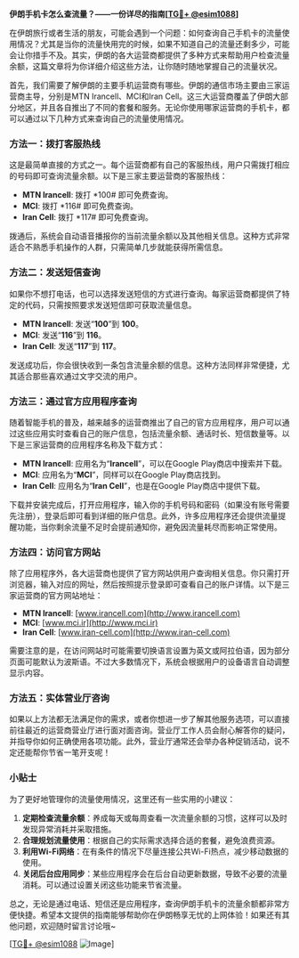 **伊朗手机卡怎么查流量？——一份详尽的指南[[TG💪+ @esim1088](https://t.me/s/esim1088)]**

在伊朗旅行或者生活的朋友，可能会遇到一个问题：如何查询自己手机卡的流量使用情况？尤其是当你的流量快用完的时候，如果不知道自己的流量还剩多少，可能会让你措手不及。其实，伊朗的各大运营商都提供了多种方式来帮助用户检查流量余额，这篇文章将为你详细介绍这些方法，让你随时随地掌握自己的流量状况。

首先，我们需要了解伊朗的主要手机运营商有哪些。伊朗的通信市场主要由三家运营商主导，分别是MTN Irancell、MCI和Iran Cell。这三大运营商覆盖了伊朗大部分地区，并且各自推出了不同的套餐和服务。无论你使用哪家运营商的手机卡，都可以通过以下几种方式来查询自己的流量使用情况。

### 方法一：拨打客服热线

这是最简单直接的方式之一。每个运营商都有自己的客服热线，用户只需拨打相应的号码即可查询流量余额。以下是三家主要运营商的客服热线：

- **MTN Irancell**: 拨打 *100# 即可免费查询。
- **MCI**: 拨打 *116# 即可免费查询。
- **Iran Cell**: 拨打 *117# 即可免费查询。

拨通后，系统会自动语音播报你的当前流量余额以及其他相关信息。这种方式非常适合不熟悉手机操作的人群，只需简单几步就能获得所需信息。

### 方法二：发送短信查询

如果你不想打电话，也可以选择发送短信的方式进行查询。每家运营商都提供了特定的代码，只需按照要求发送短信即可获取流量信息。

- **MTN Irancell**: 发送“**100**”到 **100**。
- **MCI**: 发送“**116**”到 **116**。
- **Iran Cell**: 发送“**117**”到 **117**。

发送成功后，你会很快收到一条包含流量余额的信息。这种方法同样非常便捷，尤其适合那些喜欢通过文字交流的用户。

### 方法三：通过官方应用程序查询

随着智能手机的普及，越来越多的运营商推出了自己的官方应用程序，用户可以通过这些应用实时查看自己的账户信息，包括流量余额、通话时长、短信数量等。以下是三家运营商的应用程序名称及下载方式：

- **MTN Irancell**: 应用名为“**Irancell**”，可以在Google Play商店中搜索并下载。
- **MCI**: 应用名为“**MCI**”，同样可以在Google Play商店找到。
- **Iran Cell**: 应用名为“**Iran Cell**”，也是在Google Play商店中提供下载。

下载并安装完成后，打开应用程序，输入你的手机号码和密码（如果没有账号需要先注册），登录后即可看到详细的账户信息。此外，许多应用程序还会提供流量提醒功能，当你剩余流量不足时会提前通知你，避免因流量耗尽而影响正常使用。

### 方法四：访问官方网站

除了应用程序外，各大运营商也提供了官方网站供用户查询相关信息。你只需打开浏览器，输入对应的网址，然后按照提示登录即可查看自己的账户详情。以下是三家运营商的官方网站地址：

- **MTN Irancell**: [www.irancell.com](http://www.irancell.com)
- **MCI**: [www.mci.ir](http://www.mci.ir)
- **Iran Cell**: [www.iran-cell.com](http://www.iran-cell.com)

需要注意的是，在访问网站时可能需要切换语言设置为英文或阿拉伯语，因为部分页面可能默认为波斯语。不过大多数情况下，系统会根据用户的设备语言自动调整显示内容。

### 方法五：实体营业厅咨询

如果以上方法都无法满足你的需求，或者你想进一步了解其他服务选项，可以直接前往最近的运营商营业厅进行面对面咨询。营业厅工作人员会耐心解答你的疑问，并指导你如何正确使用各项功能。此外，营业厅通常还会举办各种促销活动，说不定还能帮你节省一笔开支呢！

### 小贴士

为了更好地管理你的流量使用情况，这里还有一些实用的小建议：

1. **定期检查流量余额**：养成每天或每周查看一次流量余额的习惯，这样可以及时发现异常消耗并采取措施。
2. **合理规划流量使用**：根据自己的实际需求选择合适的套餐，避免浪费资源。
3. **利用Wi-Fi网络**：在有条件的情况下尽量连接公共Wi-Fi热点，减少移动数据的使用。
4. **关闭后台应用同步**：某些应用程序会在后台自动更新数据，导致不必要的流量消耗。可以通过设置关闭这些功能来节省流量。

总之，无论是通过电话、短信还是应用程序，查询伊朗手机卡的流量余额都非常方便快捷。希望本文提供的指南能够帮助你在伊朗畅享无忧的上网体验！如果还有其他问题，欢迎随时留言讨论哦~

[[TG💪+ @esim1088](https://t.me/s/esim1088) ![Image](https://i.postimg.cc/4NQfJmqS/Snipaste-2025-05-13-00-14-12.png)]